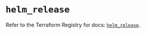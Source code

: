 # `helm_release`

Refer to the Terraform Registry for docs: [`helm_release`](https://registry.terraform.io/providers/hashicorp/helm/2.17.0/docs/resources/release).
